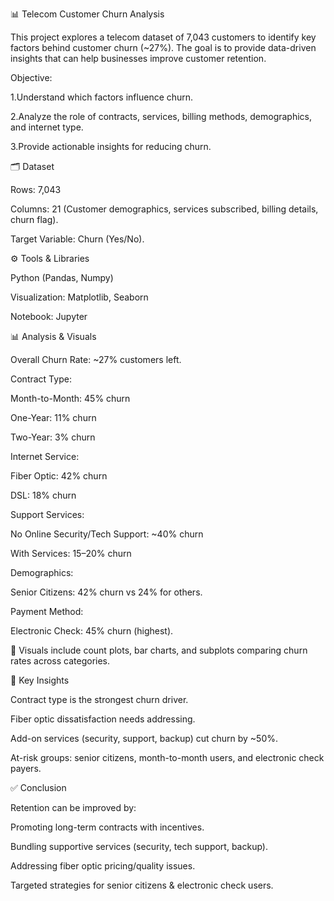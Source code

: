 📊 Telecom Customer Churn Analysis

This project explores a telecom dataset of 7,043 customers to identify key factors behind customer churn (~27%).
The goal is to provide data-driven insights that can help businesses improve customer retention.

Objective:

1.Understand which factors influence churn.

2.Analyze the role of contracts, services, billing methods, demographics, and internet type.

3.Provide actionable insights for reducing churn.

🗂️ Dataset

Rows: 7,043

Columns: 21 (Customer demographics, services subscribed, billing details, churn flag).

Target Variable: Churn (Yes/No).

⚙️ Tools & Libraries

Python (Pandas, Numpy)

Visualization: Matplotlib, Seaborn

Notebook: Jupyter

📊 Analysis & Visuals

Overall Churn Rate: ~27% customers left.

Contract Type:

Month-to-Month: 45% churn

One-Year: 11% churn

Two-Year: 3% churn

Internet Service:

Fiber Optic: 42% churn

DSL: 18% churn

Support Services:

No Online Security/Tech Support: ~40% churn

With Services: 15–20% churn

Demographics:

Senior Citizens: 42% churn vs 24% for others.

Payment Method:

Electronic Check: 45% churn (highest).

📌 Visuals include count plots, bar charts, and subplots comparing churn rates across categories.

🚀 Key Insights

Contract type is the strongest churn driver.

Fiber optic dissatisfaction needs addressing.

Add-on services (security, support, backup) cut churn by ~50%.

At-risk groups: senior citizens, month-to-month users, and electronic check payers.

✅ Conclusion

Retention can be improved by:

Promoting long-term contracts with incentives.

Bundling supportive services (security, tech support, backup).

Addressing fiber optic pricing/quality issues.

Targeted strategies for senior citizens & electronic check users.
